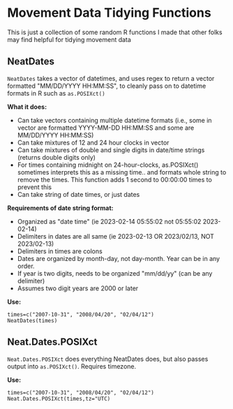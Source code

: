 # Movement Data Tidying Functions

This is just a collection of some random R functions I made that other folks may find helpful for tidying movement data

## NeatDates    

`NeatDates` takes a vector of datetimes, and uses regex to return a vector formatted "MM/DD/YYYY HH\:MM:SS", to cleanly pass on to datetime formats in R such as `as.POSIXct()`    

 **What it does:**     
  
* Can take vectors containing multiple datetime formats (i.e., some in vector are formatted YYYY-MM-DD HH\:MM:SS and some are MM/DD/YYYY HH\:MM:SS)
* Can take mixtures of 12 and 24 hour clocks in vector    
* Can take mixtures of double and single digits in date/time strings (returns double digits only)    
* For times containing midnight on 24-hour-clocks, as.POSIXct() sometimes interprets this as a missing time.. and formats whole string to remove the times. This function adds 1 second to 00\:00:00 times to prevent this
* Can take string of date times, or just dates

**Requirements of date string format:**      
      
* Organized as "date time" (ie 2023-02-14 05\:55:02 not 05\:55:02 2023-02-14)    
* Delimiters in dates are all same (ie 2023-02-13 OR 2023/02/13, NOT 2023/02-13)    
* Delimiters in times are colons    
* Dates are organized by month-day, not day-month. Year can be in any order.
* If year is two digits, needs to be organized "mm/dd/yy" (can be any delimiter)
* Assumes two digit years are 2000 or later

**Use:**    

    times=c("2007-10-31", "2008/04/20", "02/04/12")
    NeatDates(times)

## Neat.Dates.POSIXct

`Neat.Dates.POSIXct` does everything NeatDates does, but also passes output into `as.POSIXct()`. Requires timezone.

**Use:**

    times=c("2007-10-31", "2008/04/20", "02/04/12")
    Neat.Dates.POSIXct(times,tz="UTC)


    
